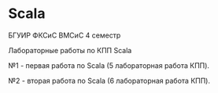 # Scala
БГУИР ФКСиС ВМСиС 4 семестр

Лабораторные работы по КПП Scala


№1 - первая работа по Scala (5 лабораторная работа КПП).

№2 - вторая работа по Scala (6 лабораторная работа КПП).
